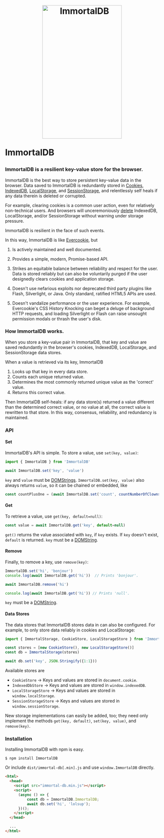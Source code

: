 <h1>
  <div align="center">
    <img src="logo.png" width="260px" height="435px" alt="ImmortalDB">
  </div>

  ImmortalDB
</h1>


### ImmortalDB is a resilient key-value store for the browser.

ImmortalDB is the best way to store persistent key-value data in the
browser. Data saved to ImmortalDB is redundantly stored in
[Cookies](https://developer.mozilla.org/en-US/docs/Web/HTTP/Cookies),
[IndexedDB](https://developer.mozilla.org/en-US/docs/Web/API/IndexedDB_API),
[LocalStorage](https://developer.mozilla.org/en-US/docs/Web/API/Window/localStorage),
and
[SessionStorage](https://developer.mozilla.org/en-US/docs/Web/API/Window/sessionStorage),
and relentlessly self heals if any data therein is deleted or corrupted.

For example, clearing cookies is a common user action, even for relatively
non-technical users. And browsers will unceremoniously
[delete](https://developer.mozilla.org/en-US/docs/Web/API/IndexedDB_API/Browser_storage_limits_and_eviction_criteria#LRU_policy)
IndexedDB, LocalStorage, and/or SessionStorage without warning under storage
pressure.

ImmortalDB is resilient in the face of such events.

In this way, ImmortalDB is like
[Evercookie](https://github.com/samyk/evercookie), but

  1. Is actively maintained and well documented.

  2. Provides a simple, modern, Promise-based API.

  3. Strikes an equitable balance between reliability and respect for the
     user. Data is stored reliably but can also be voluntarily purged if the
     user designedly clears cookies and application storage.

  4. Doesn't use nefarious exploits nor deprecated third party plugins like
     Flash, Silverlight, or Java. Only standard, ratified HTML5 APIs are used.

  5. Doesn't vandalize performance or the user experience. For example,
     Evercookie's CSS History Knocking can beget a deluge of background HTTP
     requests, and loading Silverlight or Flash can raise unsought permission
     modals or thrash the user's disk.


### How ImmortalDB works.

When you store a key-value pair in ImmortalDB, that key and value are saved
redundantly in the browser's cookies, IndexedDB, LocalStorage, and
SessionStorage data stores.

When a value is retrieved via its key, ImmortalDB

  1. Looks up that key in every data store.
  2. Counts each unique returned value.
  3. Determines the most commonly returned unique value as the 'correct' value.
  4. Returns this correct value.

Then ImmortalDB self-heals: if any data store(s) returned a value different than
the determined correct value, or no value at all, the correct value is rewritten
to that store. In this way, consensus, reliability, and redundancy is
maintained.


### API

#### Set

ImmortalDB's API is simple. To store a value, use `set(key, value)`:

```javascript
import { ImmortalDB } from 'ImmortalDB'

await ImmortalDB.set('key', 'value')
```

`key` and `value` must be
[DOMStrings](https://developer.mozilla.org/en-US/docs/Web/API/DOMString).
`ImmortalDB.set(key, value)` also always returns `value`, so it can be chained or
embedded, like

```javascript
const countPlusOne = (await ImmortalDB.set('count', countNumberOfClowns())) + 1
```

#### Get

To retrieve a value, use `get(key, default=null)`:

```javascript
const value = await ImmortalDB.get('key', default=null)
```

`get()` returns the value associated with `key`, if `key` exists. If `key`
doesn't exist, `default` is returned. `key` must be a
[DOMString](https://developer.mozilla.org/en-US/docs/Web/API/DOMString).

#### Remove

Finally, to remove a key, use `remove(key)`:

```javascript
ImmortalDB.set('hi', 'bonjour')
console.log(await ImmortalDB.get('hi'))  // Prints 'bonjour'.

await ImmortalDB.remove('hi')

console.log(await ImmortalDB.get('hi')) // Prints 'null'.
```

`key` must be a
[DOMString](https://developer.mozilla.org/en-US/docs/Web/API/DOMString).

#### Data Stores

The data stores that ImmortalDB stores data in can also be configured. For
example, to only store data reliably in cookies and LocalStorage:

```javascript
import { ImmortalStorage, CookieStore, LocalStorageStore } from 'ImmortalDB'

const stores = [new CookieStore(), new LocalStorageStore()]
const db = ImmortalStorage(stores)

await db.set('key', JSON.Stringify({1:1}))
```

Available stores are

  - `CookieStore` -> Keys and values are stored in `document.cookie`.
  - `IndexedDbStore` -> Keys and values are stored in `window.indexedDB`.
  - `LocalStorageStore` -> Keys and values are stored in `window.localStorage`.
  - `SessionStorageStore` -> Keys and values are stored in `window.sessionStorage`.

New storage implementations can easily be added, too; they need only implement
the methods `get(key, default)`, `set(key, value)`, and `remove(key)`.


### Installation

Installing ImmortalDB with npm is easy.

```
$ npm install ImmortalDB
```

Or include `dist/immortal-db[.min].js` and use `window.ImmortalDB` directly.

```html
<html>
  <head>
    <script src="immortal-db.min.js"></script>
    <script>
      (async () => {
          const db = ImmortalDB.ImmortalDB;
          await db.set('hi', 'lolsup');
      })();
    </script>
  </head>

  ...
</html>
```
